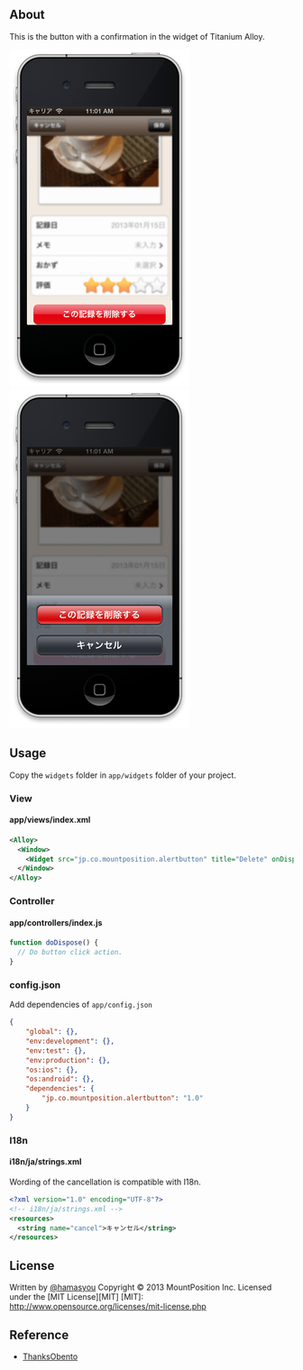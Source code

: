 About
------
This is the button with a confirmation in the widget of Titanium Alloy.

![SS1](SS1.png "ScreenShot1") ![SS2](SS2.png "ScreenShot2")

Usage
------
Copy the `widgets` folder in `app/widgets` folder of your project.

### View ###
#### app/views/index.xml ####
```xml
<Alloy>
  <Window>
    <Widget src="jp.co.mountposition.alertbutton" title="Delete" onDispose="doDispose" />
  </Window>
</Alloy>
```

### Controller ###
#### app/controllers/index.js ####
```javascript
function doDispose() {
  // Do button click action.
}
```

### config.json ###
Add dependencies of `app/config.json`

```json
{
    "global": {},
    "env:development": {},
    "env:test": {},
    "env:production": {},
    "os:ios": {},
    "os:android": {},
    "dependencies": {
        "jp.co.mountposition.alertbutton": "1.0"
    }
}
```


### I18n ###
#### i18n/ja/strings.xml ####
Wording of the cancellation is compatible with I18n.

```xml
<?xml version="1.0" encoding="UTF-8"?>
<!-- i18n/ja/strings.xml -->
<resources>
  <string name="cancel">キャンセル</string>
</resources>
```

License
----------
Written by [@hamasyou](https://twitter.com/hamasyou/)
Copyright &copy; 2013 MountPosition Inc.
Licensed under the [MIT License][MIT]
[MIT]: http://www.opensource.org/licenses/mit-license.php



Reference
------
- [ThanksObento](http://mountposition.co.jp/obento/)
